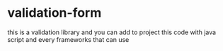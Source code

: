 # validation-form
this is a validation library and you can add to project this code with java script and every frameworks that can use
